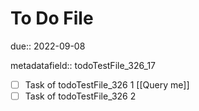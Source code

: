 # To Do File

due:: 2022-09-08

metadatafield:: todoTestFile_326\_17

- [ ] Task of todoTestFile_326 1 [[Query me]]
- [ ] Task of todoTestFile_326 2
